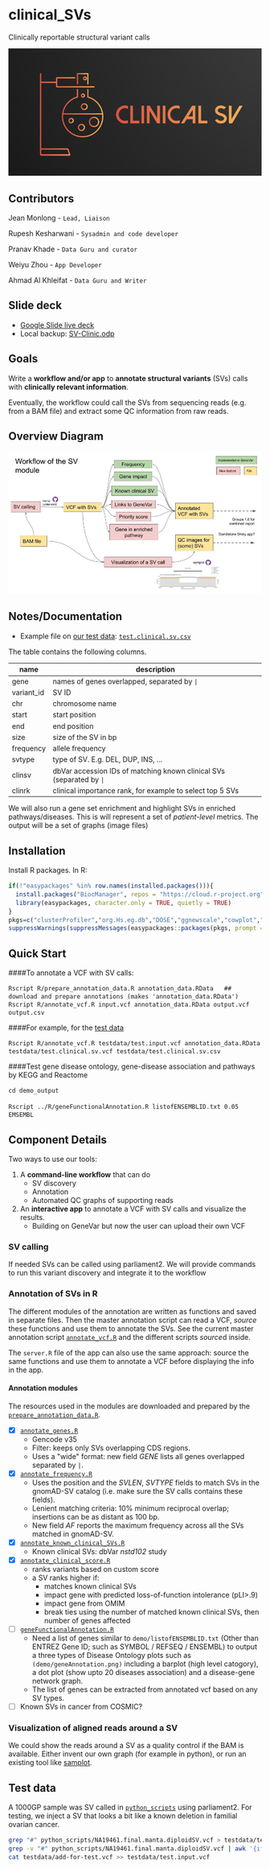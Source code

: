 # clinical_SVs

Clinically reportable structural variant calls


![](ClinicalSVsLogo.png)


## Contributors

Jean Monlong  - `Lead, Liaison`

Rupesh Kesharwani - `Sysadmin and code developer`

Pranav Khade - `Data Guru and curator`

Weiyu Zhou - `App Developer`

Ahmad Al Khleifat - `Data Guru and Writer`

## Slide deck

- [Google Slide live deck](https://docs.google.com/presentation/d/1il5xxWTMZ21IPLAy20KemnufYfgCAwfHNzxukKSW3e4/edit?usp=sharing)
- Local backup: [SV-Clinic.odp](SV-Clinic.odp)

## Goals

Write a **workflow and/or app** to **annotate structural variants** (SVs) calls with **clinically relevant information**.

Eventually, the workflow could call the SVs from sequencing reads (e.g. from a BAM file) and extract some QC information from raw reads.

## Overview Diagram

![](sv-clinic-workflow.jpg)

## Notes/Documentation

- Example file on [our test data](#test-data): [`test.clinical.sv.csv`](testdata/test.clinical.sv.csv)

The table contains the following columns.

| name       | description                                                           |
|------------|-----------------------------------------------------------------------|
| gene       | names of genes overlapped, separated by `\|`                          |
| variant_id | SV ID                                                                 |
| chr        | chromosome name                                                       |
| start      | start position                                                        |
| end        | end position                                                          |
| size       | size of the SV in bp                                                  |
| frequency  | allele frequency                                                      |
| svtype     | type of SV. E.g. DEL, DUP, INS, ...                                   |
| clinsv     | dbVar accession IDs of matching known clinical SVs (separated by `\|` |
| clinrk     | clinical importance rank, for example to select top 5 SVs             |

We will also run a gene set enrichment and highlight SVs in enriched pathways/diseases.
This is will represent a set of *patient-level* metrics.
The output will be a set of graphs (image files) 

## Installation

Install R packages. 
In R:

```r
if(!"easypackages" %in% row.names(installed.packages())){
  install.packages("BiocManager", repos = "https://cloud.r-project.org")
  library(easypackages, character.only = TRUE, quietly = TRUE)
}
pkgs=c("clusterProfiler","org.Hs.eg.db","DOSE","ggnewscale","cowplot","tidyverse","plyr","ReactomePA","reactome.db","reactome.db","KEGG.db","enrichplot","dplyr","GenomicRanges", "rtracklayer", "VariantAnnotation", "jmonlong/sveval")
suppressWarnings(suppressMessages(easypackages::packages(pkgs, prompt = FALSE)))
```

## Quick Start

####To annotate a VCF with SV calls:

```
Rscript R/prepare_annotation_data.R annotation_data.RData   ## download and prepare annotations (makes 'annotation_data.RData')
Rscript R/annotate_vcf.R input.vcf annotation_data.RData output.vcf output.csv
```

####For example, for the [test data](#test-data)

```
Rscript R/annotate_vcf.R testdata/test.input.vcf annotation_data.RData testdata/test.clinical.sv.vcf testdata/test.clinical.sv.csv
```

####Test gene disease ontology, gene-disease association and pathways by KEGG and Reactome

```
cd demo_output

Rscript ../R/geneFunctionalAnnotation.R listofENSEMBLID.txt 0.05 EMSEMBL

```


## Component Details

Two ways to use our tools:

1. A **command-line workflow** that can do
   - SV discovery
   - Annotation
   - Automated QC graphs of supporting reads
1. An **interactive app** to annotate a VCF with SV calls and visualize the results.
   - Building on GeneVar but now the user can upload their own VCF

### SV calling

If needed SVs can be called using parliament2. 
We will provide commands to run this variant discovery and integrate it to the workflow

### Annotation of SVs in R

The different modules of the annotation are written as functions and saved in separate files.
Then the master annotation script can read a VCF, *source* these functions and use them to annotate the SVs. 
See the current master annotation script [`annotate_vcf.R`](R/annotate_vcf.R) and the different scripts *source*d inside.

The `server.R` file of the app can also use the same approach: source the same functions and use them to annotate a VCF before displaying the info in the app.

#### Annotation modules

The resources used in the modules are downloaded and prepared by the [`prepare_annotation_data.R`](R/prepare_annotation_data.R). 

- [X] [`annotate_genes.R`](R/annotate_genes.R) 
   - Gencode v35
   - Filter: keeps only SVs overlapping CDS regions.
   - Uses a "wide" format: new field *GENE* lists all genes overlapped separated by `|`.
- [X] [`annotate_frequency.R`](R/annotate_frequency.R) 
   - Uses the position and the *SVLEN*, *SVTYPE* fields to match SVs in the gnomAD-SV catalog (i.e. make sure the SV calls contains these fields).
   - Lenient matching criteria: 10% minimum reciprocal overlap; insertions can be as distant as 100 bp.
   - New field *AF* reports the maximum frequency across all the SVs matched in gnomAD-SV.
- [x] [`annotate_known_clinical_SVs.R`](R/annotate_known_clinical_SVs.R)
   - Known clinical SVs: dbVar *nstd102* study
- [x] [`annotate_clinical_score.R`](R/annotate_clinical_score.R)
   - ranks variants based on custom score
   - a SV ranks higher if: 
      - matches known clinical SVs
	  - impact gene with predicted loss-of-function intolerance (pLI>.9)
	  - impact gene from OMIM
	  - break ties using the number of matched known clinical SVs, then number of genes affected
- [ ] [`geneFunctionalAnnotation.R`](R/geneFunctionalAnnotation.R)
   - Need a list of genes similar to `demo/listofENSEMBLID.txt` (Other than ENTREZ Gene ID; such as SYMBOL / REFSEQ / ENSEMBL) to output a three types of Disease Ontology plots such as `(demo/geneAnnotation.png)` including a barplot (high level catogory), a dot plot (show upto 20 diseases association) and a disease-gene network graph.
   - The list of genes can be extracted from annotated vcf based on any SV types.
- [ ] Known SVs in cancer from COSMIC?

### Visualization of aligned reads around a SV

We could show the reads around a SV as a quality control if the BAM is available.
Either invent our own graph (for example in python), or run an existing tool like [samplot](https://github.com/ryanlayer/samplot).


## Test data

A 1000GP sample was SV called in [`python_scripts`](python_scripts) using parliament2.
For testing, we inject a SV that looks a bit like a known deletion in familial ovarian cancer.

```sh
grep "#" python_scripts/NA19461.final.manta.diploidSV.vcf > testdata/test.input.vcf
grep -v "#" python_scripts/NA19461.final.manta.diploidSV.vcf | awk '{if($7=="PASS"){print $0}}' >> testdata/test.input.vcf
cat testdata/add-for-test.vcf >> testdata/test.input.vcf
```
